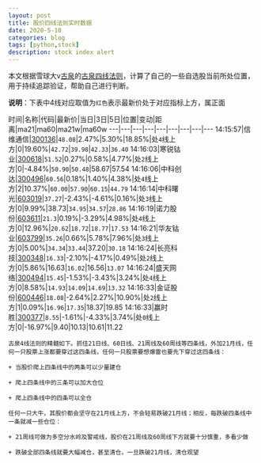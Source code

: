 ```yaml
---
layout: post
title: 股价四线法则实时数据
date: 2020-5-10
categories: blog
tags: [python,stock]
description: stock index alert
---
```



本文根据雪球大v[古泉](https://xueqiu.com/u/7148646888)的[古泉四线法则](https://xueqiu.com/7148646888/130498192)，计算了自己的一些自选股当前所处位置，用于持续追踪验证，帮助自己进行判断。

**说明**：下表中4线对应取值为`红色`表示最新价处于对应指标上方，属正面

时间|名称|代码|最新价|当日|3日|5日|位置|变动|距离|ma21|ma60|ma21w|ma60w
---|---|---|---|---|---|---|---|---
14:15:57|信维通信|[300136](https://xueqiu.com/S/SZ300136)|`48.08`|2.47%|5.30%|18.85%|处`4`线上方|0|19.60%|`42.72`|`39.98`|`42.33`|`36.40`
14:16:03|寒锐钴业|[300618](https://xueqiu.com/S/SZ300618)|`51.52`|0.27%|0.58%|4.77%|处`2`线上方|0|-4.84%|`50.90`|`50.48`|58.67|57.54
14:16:06|中科创达|[300496](https://xueqiu.com/S/SZ300496)|`60.56`|0.18%|1.40%|4.38%|处`4`线上方|2|10.37%|`60.00`|`57.90`|`60.15`|`44.79`
14:16:14|中科曙光|[603019](https://xueqiu.com/S/SH603019)|`37.27`|-2.43%|-4.61%|0.16%|处`3`线上方|0|9.99%|38.73|`34.95`|`34.57`|`28.86`
14:16:19|诺力股份|[603611](https://xueqiu.com/S/SH603611)|`21.3`|0.19%|-3.29%|4.98%|处`4`线上方|0|12.96%|`20.62`|`18.72`|`18.77`|`17.53`
14:16:21|华友钴业|[603799](https://xueqiu.com/S/SH603799)|`35.26`|0.66%|5.78%|7.96%|处`3`线上方|0|5.00%|`34.34`|`33.44`|37.20|`30.18`
14:16:24|长亮科技|[300348](https://xueqiu.com/S/SZ300348)|`16.33`|-2.10%|-4.17%|0.49%|处`2`线上方|0|5.86%|16.63|`16.02`|16.56|`13.07`
14:16:24|盛天网络|[300494](https://xueqiu.com/S/SZ300494)|`15.45`|-1.53%|-3.43%|3.24%|处`4`线上方|0|8.58%|`14.93`|`14.09`|`14.69`|`13.32`
14:16:33|金证股份|[600446](https://xueqiu.com/S/SH600446)|`18.08`|-2.64%|2.27%|10.90%|处`2`线上方|1|0.09%|`16.96`|`17.35`|18.37|19.85
14:16:33|赢时胜|[300377](https://xueqiu.com/S/SZ300377)|`8.55`|-1.61%|-4.33%|3.74%|处`0`线上方|0|-16.97%|9.40|10.13|10.61|11.22

```
古泉4线法则的精髓如下。抓住21日线、60日线、21周线及60周线等四条线，外加21月线，任何一只股票上涨都要穿过这四条线，任何一只股票要想爆雷也要先下穿过这四条线：

+ 当股价爬上四条线中的两条可以少量建仓

+ 爬上四条线中的三条可以加大仓位

+ 爬上四条线中的四条可以全仓

任何一只大牛，其股价都会坚守在21月线上方，不会轻易跌破21月线；相反，每跌破四条线中一条就减一些仓位：

+ 21周线可做为多空分水岭及警戒线，股价在21周线及60周线下方就要十分慎重，多看少做

+ 跌破全部四条线就要大幅减仓，甚至清仓，一旦跌破21月线，清仓观望
```